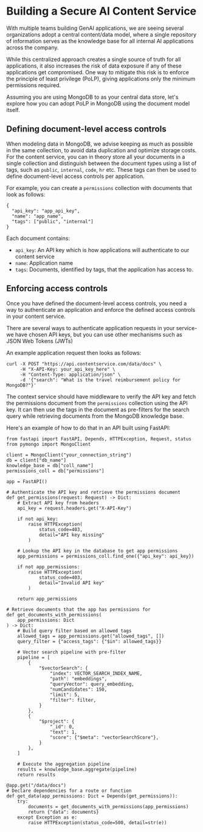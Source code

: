 # Building a Secure AI Content Service

With multiple teams building GenAI applications, we are seeing several organizations adopt a central content/data model, where a single repository of information serves as the knowledge base for all internal AI applications across the company.

While this centralized approach creates a single source of truth for all applications, it also increases the risk of data exposure if any of these applications get compromised. One way to mitigate this risk is to enforce the principle of least privilege (PoLP), giving applications only the minimum permissions required.

Assuming you are using MongoDB to as your central data store, let's explore how you can adopt PoLP in MongoDB using the document model itself.

## Defining document-level access controls

When modeling data in MongoDB, we advise keeping as much as possible in the same collection, to avoid data duplication and optimize storage costs. For the content service, you can in theory store all your documents in a single collection and distinguish between the document types using a list of tags, such as `public`, `internal`, `code`, `hr` etc. These tags can then be used to define document-level access controls per application.

For example, you can create a `permissions` collection with documents that look as follows:

```
{
  "api_key": "app_api_key",
  "name": "app_name",
  "tags": ["public", "internal"]
}
```

Each document contains:
* `api_key`: An API key which is how applications will authenticate to our content service
* `name`: Application name
* `tags`: Documents, identified by tags, that the application has access to.

## Enforcing access controls

Once you have defined the document-level access controls, you need a way to authenticate an application and enforce the defined access controls in your content service.

There are several ways to authenticate application requests in your service- we have chosen API keys, but you can use other mechanisms such as JSON Web Tokens (JWTs)

An example application request then looks as follows:

```
curl -X POST "https://api.contentservice.com/data/docs" \
     -H "X-API-Key: your_api_key_here" \
     -H "Content-Type: application/json" \
     -d '{"search": "What is the travel reimbursement policy for MongoDB?"}'
```

The context service should have middleware to verify the API key and fetch the permissions document from the `permissions` collection using the API key. It can then use the tags in the document as pre-filters for the search query while retrieving documents from the MongoDB knowledge base.

Here's an example of how to do that in an API built using FastAPI:

```
from fastapi import FastAPI, Depends, HTTPException, Request, status
from pymongo import MongoClient

client = MongoClient("your_connection_string")
db = client["db_name"]
knowledge_base = db["coll_name"]
permissions_coll = db["permissions"]

app = FastAPI()

# Authenticate the API key and retrieve the permissions document
def get_permissions(request: Request) -> Dict:
    # Extract API key from headers
    api_key = request.headers.get("X-API-Key")

    if not api_key:
        raise HTTPException(
            status_code=403, 
            detail="API key missing"
        )

    # Lookup the API key in the database to get app permissions
    app_permissions = permissions_coll.find_one({"api_key": api_key})

    if not app_permissions:
        raise HTTPException(
            status_code=403,
            detail="Invalid API key"
        )

    return app_permissions

# Retrieve documents that the app has permissions for
def get_documents_with_permissions( 
    app_permissions: Dict
) -> Dict:
    # Build query filter based on allowed tags
    allowed_tags = app_permissions.get("allowed_tags", [])
    query_filter = {"access_tags": {"$in": allowed_tags}}

    # Vector search pipeline with pre-filter
    pipeline = [
        {
            "$vectorSearch": {
                "index": VECTOR_SEARCH_INDEX_NAME,
                "path": "embeddings",
                "queryVector": query_embedding,
                "numCandidates": 150,
                "limit": 5,
                "filter": filter,
            }
        },
        {
            "$project": {
                "_id": 0,
                "text": 1,
                "score": {"$meta": "vectorSearchScore"},
            }
        },
    ]

    # Execute the aggregation pipeline
    results = knowledge_base.aggregate(pipeline)
    return results

@app.get("/data/docs")
# Declare dependencies for a route or function
def get_data(app_permissions: Dict = Depends(get_permissions)):
    try:
        documents = get_documents_with_permissions(app_permissions)
        return {"data": documents}
    except Exception as e:
        raise HTTPException(status_code=500, detail=str(e))
```